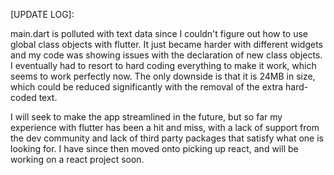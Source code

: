 [UPDATE LOG]:

main.dart is polluted with text data since I couldn't figure out how to use global class objects with flutter. It just became harder with different widgets and my code was showing issues with the declaration of new class objects. I eventually had to resort to hard coding everything to make it work, which seems to work perfectly now. The only downside is that it is 24MB in size, which could be reduced significantly with the removal of the extra hard-coded text. 

I will seek to make the app streamlined in the future, but so far my experience with flutter has been a hit and miss, with a lack of support from the dev community and lack of third party packages that satisfy what one is looking for. I have since then moved onto picking up react, and will be working on a react project soon. 
